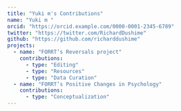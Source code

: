 ```yaml
---
title: "Yuki m's Contributions"
name: "Yuki m "
orcid: "https://orcid.example.com/0000-0001-2345-6789"
twitter: "https://twitter.com/RichardDushime"
github: "https://github.com/richarddushime"
projects:
  - name: "FORRT’s Reversals project"
    contributions:
      - type: "Editing"
      - type: "Resources"
      - type: "Data Curation"
  - name: "FORRT’s Positive Changes in Psychology"
    contributions:
      - type: "Conceptualization"
---
```


